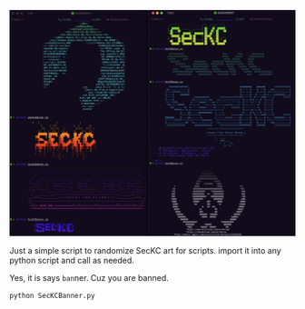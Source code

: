 ![](https://github.com/NoDataFound/SecKC.Banner/raw/main/ascii.png)


Just a simple script to randomize SecKC art for scripts.
import it into any python script and call as needed.

Yes, it is says `ban`ner. Cuz you are banned.

``` 
python SecKCBanner.py
```
